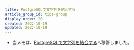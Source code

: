 ```yaml
---
title: PostgreSQLで文字列を結合する
article_group_id: tips-group
display_order: 20
created: 2022-10-19
updated: 2022-10-19
---
```

- 当メモは、[PostgreSQLで文字列を結合する](https://thinktwice.tech/it/postgresql/string_concatenation_in_postgresql/)へ移管しました。
